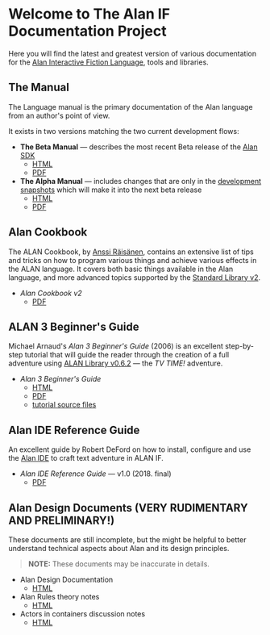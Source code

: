 # Welcome to The Alan IF Documentation Project

Here you will find the latest and greatest version of various documentation for the [Alan Interactive Fiction Language], tools and libraries.

## The Manual

The Language manual is the primary documentation of the Alan language from an author's point of view.

It exists in two versions matching the two current development flows:

- **The Beta Manual** — describes the most recent Beta release of the [Alan SDK]
    + [HTML](manual-beta/manual.html)
    + [PDF](manual-beta/manual.pdf)
- **The Alpha Manual** — includes changes that are only in the [development snapshots] which will make it into the next beta release
    + [HTML](manual-alpha/manual.html)
    + [PDF](manual-alpha/manual.pdf)


## Alan Cookbook

The ALAN Cookbook, by [Anssi Räisänen], contains an extensive list of tips and tricks on how to program various things and achieve various effects in the ALAN language.
It covers both basic things available in the Alan language, and more advanced topics supported by the [Standard Library v2].

- _Alan Cookbook v2_
    + [PDF](alancookbook/alancookbookv2.pdf)

## ALAN 3 Beginner's Guide

Michael Arnaud's _Alan 3 Beginner's Guide_ (2006) is an excellent step-by-step tutorial that will guide the reader through the creation of a full adventure using [ALAN Library v0.6.2] — the _TV TIME!_ adventure.

- _Alan 3 Beginner's Guide_
    + [HTML](alanguide/alanguide.html)
    + [PDF](alanguide/alanguide.pdf)
    + [tutorial source files][alanguide files]


## Alan IDE Reference Guide

An excellent guide by Robert DeFord on how to install, configure and use the [Alan IDE] to craft text adventure in ALAN IF.

- _Alan IDE Reference Guide_ — v1.0 (2018. final)
    + [PDF](ideguide/ideguide.pdf)

## Alan Design Documents (VERY RUDIMENTARY AND PRELIMINARY!)

These documents are still incomplete, but the might be helpful to better understand technical aspects about Alan and its design principles.

> **NOTE:** These documents may be inaccurate in details.

- Alan Design Documentation
    + [HTML](design/design.html)
- Alan Rules theory notes
    + [HTML](design/rules.html)
- Actors in containers discussion notes
    + [HTML](design/actors-in-containers.html)

<!----------------------------- REFERENCE LINKS ------------------------------>

[Alan IDE]: https://www.alanif.se/download-alan-v3/alanide "AlanIDE homepage at the ALAN IF website"
[Alan Interactive Fiction Language]: https://www.alanif.se "Visit the ALAN IF website"
[ALAN Library v0.6.2]: https://github.com/alan-if/alan-goodies/tree/master/libs/ALAN-Library_0.6 "ALAN Library v0.6.2 sources at the Alan Goodies repository"
[Alan SDK]: https://www.alanif.se/download-alan-v3/development-kits "Download page of ALAN Beta development kits"
[alanguide files]: https://github.com/alan-if/alan-docs/tree/master/alanguide/alanguide-code "Tutorial source file for the ALAN 3 Beginner's Guide, at Alan-Docs repository on GitHub"
[development snapshots]: https://www.alanif.se/download-alan-v3/development-snapshots/development-snapshots "Download page of ALAN Alpha development kit snapshots"
[Standard Library v2]: https://github.com/AnssiR66/AlanStdLib "Visit the ALAN Standard Library v2 repository on GitHub"

<!-- people -->

[Anssi Räisänen]: https://github.com/AnssiR66 "View Anssi Räisänen's GitHub profile"

<!-- EOF -->

